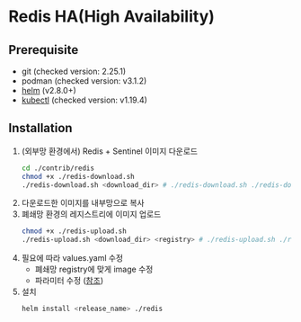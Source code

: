 # Redis HA(High Availability)
## Prerequisite
- git (checked version: 2.25.1)
- podman (checked version: v3.1.2)
- [helm](https://helm.sh/docs/intro/install/) (v2.8.0+)
- [kubectl](https://kubernetes.io/ko/docs/tasks/tools/install-kubectl-linux/) (checked version: v1.19.4)

## Installation
1. (외부망 환경에서) Redis + Sentinel 이미지 다운로드
   ```bash
   cd ./contrib/redis
   chmod +x ./redis-download.sh
   ./redis-download.sh <download_dir> # ./redis-download.sh ./redis-downloads
   ```
2. 다운로드한 이미지를 내부망으로 복사
3. 폐쇄망 환경의 레지스트리에 이미지 업로드
   ```bash
   chmod +x ./redis-upload.sh
   ./redis-upload.sh <download_dir> <registry> # ./redis-upload.sh ./redis-downloads 172.22.11.2:5000
   ```
4. 필요에 따라 values.yaml 수정
   - 폐쇄망 registry에 맞게 image 수정
   - 파라미터 수정 ([참조](https://github.com/bitnami/charts/tree/309c7c6e5eaab649a1f878c2f59198510086ef37/bitnami/redis#parameters))
5. 설치
   ```bash
   helm install <release_name> ./redis
   ```
